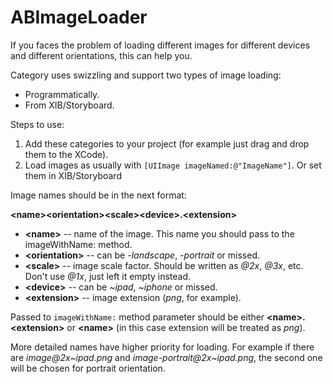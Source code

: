 ABImageLoader
=============
If you faces the problem of loading different images for different devices and different orientations, this can help you.

Category uses swizzling and support two types of image loading:

* Programmatically.
* From XIB/Storyboard.

Steps to use:

1. Add these categories to your project (for example just drag and drop them to the XCode).
2. Load images as usually with  `[UIImage imageNamed:@"ImageName"]`. Or set them in XIB/Storyboard



Image names should be in the next format:

**<<n>name><<n>orientation><<n>scale><<n>device>.<<n>extension>**

* **<<n>name>** -- name of the image. This name you should pass to the imageWithName: method.
* **<<n>orientation>** -- can be *-landscape*, *-portrait* or missed.
* **<<n>scale>** -- image scale factor. Should be written as *@2x*, *@3x*, etc. Don't use *@1x*, just left it empty instead.
* **<<n>device>** -- can be *~ipad*, *~iphone* or missed.
* **<<n>extension>** -- image extension (*png*, for example).

Passed to `imageWithName:` method parameter should be either **<<n>name>.<<n>extension>** or **<<n>name>** (in this case extension will be treated as *png*).

More detailed names have higher priority for loading. For example if there are *image@2x~ipad.png* and *image-portrait@2x~ipad.png*, the second one will be chosen for portrait orientation.
